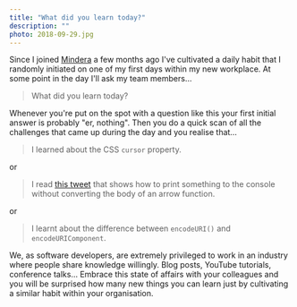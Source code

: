 ```yaml
---
title: "What did you learn today?"
description: ""
photo: 2018-09-29.jpg
---
```


Since I joined [Mindera](https://mindera.com) a few months ago I've cultivated a daily habit that I randomly initiated on one of my first days within my new workplace. At some point in the day I'll ask my team members…

> What did you learn today?

Whenever you're put on the spot with a question like this your first initial answer is probably "er, nothing". Then you do a quick scan of all the challenges that came up during the day and you realise that…

> I learned about the CSS `cursor` property.

or

> I read [this tweet](https://twitter.com/thekitze/status/1029369487685021696) that shows how to print something to the console without converting the body of an arrow function.

or 

> I learnt about the difference between `encodeURI()` and `encodeURIComponent`.

We, as software developers, are extremely privileged to work in an industry where people share knowledge willingly. Blog posts, YouTube tutorials, conference talks… Embrace this state of affairs with your colleagues and you will be surprised how many new things you can learn just by cultivating a similar habit within your organisation.
